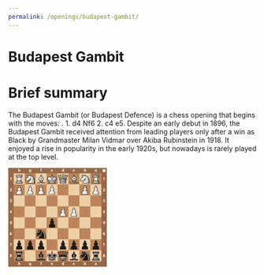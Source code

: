 ```yaml
---
permalink: /openings/budapest-gambit/
---
```

Budapest Gambit
===============

# Brief summary


The Budapest Gambit (or Budapest Defence) is a chess opening that begins with the moves: . 1. d4 Nf6 2. c4 e5. Despite an early debut in 1896, the Budapest Gambit received attention from leading players only after a win as Black by Grandmaster Milan Vidmar over Akiba Rubinstein in 1918. It enjoyed a rise in popularity in the early 1920s, but nowadays is rarely played at the top level.

<img src="/img/Budapest Gambit.jpg" width="200"/>
